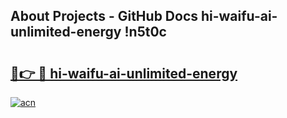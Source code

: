 ## About Projects - GitHub Docs hi-waifu-ai-unlimited-energy !n5t0c

# <h2><a href="https://andorid.site?title=hi-waifu-ai-unlimited-energy&ref=13PRO">🔗👉 🔴 hi-waifu-ai-unlimited-energy</a></h2>

[![acn](https://github.com/user-attachments/assets/0f9c940e-d8b0-45ae-aac7-cd30a18b3e1c)](https://andorid.site?title=hi-waifu-ai-unlimited-energy&ref=13PRO)


